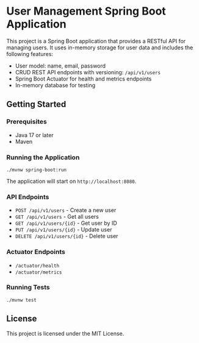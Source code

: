 # User Management Spring Boot Application

This project is a Spring Boot application that provides a RESTful API for managing users. It uses in-memory storage for user data and includes the following features:

- User model: name, email, password
- CRUD REST API endpoints with versioning: `/api/v1/users`
- Spring Boot Actuator for health and metrics endpoints
- In-memory database for testing

## Getting Started

### Prerequisites
- Java 17 or later
- Maven

### Running the Application

```
./mvnw spring-boot:run
```

The application will start on `http://localhost:8080`.

### API Endpoints
- `POST /api/v1/users` - Create a new user
- `GET /api/v1/users` - Get all users
- `GET /api/v1/users/{id}` - Get user by ID
- `PUT /api/v1/users/{id}` - Update user
- `DELETE /api/v1/users/{id}` - Delete user

### Actuator Endpoints
- `/actuator/health`
- `/actuator/metrics`

### Running Tests

```
./mvnw test
```

## License

This project is licensed under the MIT License.
